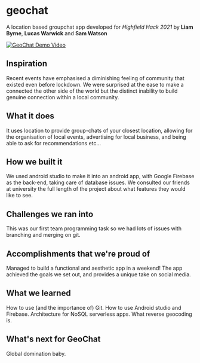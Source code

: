 # geochat

A location based groupchat app developed for *Highfield Hack 2021* by **Liam Byrne**, **Lucas Warwick** and **Sam Watson**

[![GeoChat Demo Video](https://img.youtube.com/vi/jB7rDQ1j-Ow/0.jpg)](https://youtu.be/jB7rDQ1j-Ow)

## Inspiration
Recent events have emphasised a diminishing feeling of community that existed even before lockdown. We were surprised at the ease to make a connected the other side of the world but the distinct inability to build genuine connection within a local community.
## What it does
It uses location to provide group-chats of your closest location, allowing for the organisation of local events, advertising for local business, and being able to ask for recommendations etc...
## How we built it
We used android studio to make it into an android app, with Google Firebase as the back-end, taking care of database issues. We consulted our friends at university the full length of the project about what features they would like to see.
## Challenges we ran into
This was our first team programming task so we had lots of issues with branching and merging on git. 
## Accomplishments that we're proud of
Managed to build a functional and aesthetic app in a weekend! The app achieved the goals we set out, and provides a unique take on social media.
## What we learned
How to use (and the importance of) Git. 
How to use Android studio and Firebase.
Architecture for NoSQL serverless apps.
What reverse geocoding is.
## What's next for GeoChat
Global domination baby.
